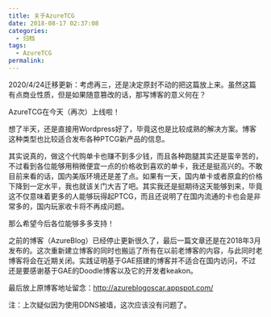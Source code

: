 ```yaml
---
title: 关于AzureTCG
date: 2018-08-17 02:37:08
categories:
  - 归档
tags:
  - AzureTCG
permalink: 
---
```


2020/4/24迁移更新：考虑再三，还是决定原封不动的把这篇放上来。虽然这篇有点商业性质，但是如果随意篡改的话，那写博客的意义何在？

AzureTCG在今天（再次）上线啦！

想了半天，还是直接用Wordpress好了，毕竟这也是比较成熟的解决方案。博客这种类型也比较适合发布各种PTCG新产品的信息。

其实说真的，做这个代购单卡也赚不到多少钱，而且各种跑腿其实还是蛮辛苦的，不过看到各位能够用稍微便宜一点的价格收到喜欢的单卡，我还是挺高兴的。不敢目前来看的话，国内美版环境还是差了点。如果有一天，国内单卡或者原盒的价格下降到一定水平，我也就该关门大吉了吧。其实我还是挺期待这天能够到来，毕竟这不仅意味着更多的人能够玩得起PTCG，而且还说明了在国内流通的卡也会是非常多的，国内玩家收卡将不再成问题。

那么希望今后各位能够多多支持！

之前的博客（AzureBlog）已经停止更新很久了，最后一篇文章还是在2018年3月发布的。这次重新建立博客的同时也搬运了所有在以前老博客的内容，与此同时老博客将会在近期关闭。实践证明基于GAE搭建的博客并不适合在国内访问，不过还是要感谢基于GAE的Doodle博客以及它的开发者keakon。

最后放上原博客地址留念：http://azureblogoscar.appspot.com/

注：上次疑似因为使用DDNS被墙，这次应该没有问题了。